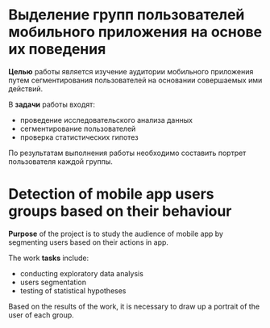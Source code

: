 # Выделение групп пользователей мобильного приложения на основе их поведения

**Целью** работы является изучение аудитории мобильного приложения путем сегментирования пользователей на основании совершаемых ими действий. 

В **задачи** работы входят:
 - проведение исследовательского анализа данных
 - сегментирование пользователей
 - проверка статистических гипотез

По результатам выполнения работы необходимо составить портрет пользователя каждой группы.

# Detection of mobile app users groups based on their behaviour

**Purpose** of the project is to study the audience of mobile app by segmenting users based on their actions in app. 

The work **tasks** include:
 - conducting exploratory data analysis
 - users segmentation
 - testing of statistical hypotheses

Based on the results of the work, it is necessary to draw up a portrait of the user of each group.